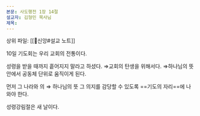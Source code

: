 ```yaml
---
본문: 사도행전 1장 14절
설교자: 김형민 목사님
제목:
---
```

상위 파일: [[🧭신앙#설교 노트]]

10일 기도회는 우리 교회의 전통이다.

성령을 받을 때까지 흩어지지 말라고 하셨다.
⇒교회의 탄생을 위해서다.
⇒하나님의 뜻 안에서 공동체 단위로 움직이게 된다.

먼저 그 나라와 의 ⇒ 하나님의 뜻
그 의지를 감당할 수 있도록 ==기도의 자리==에 나와야 한다.

성령강림절은 새 날이다.
